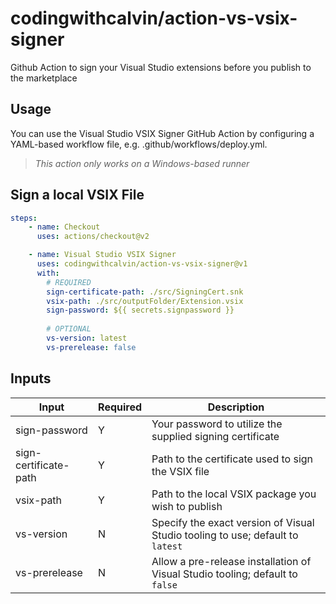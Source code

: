 # codingwithcalvin/action-vs-vsix-signer

Github Action to sign your Visual Studio extensions before you publish to the marketplace

## Usage

You can use the Visual Studio VSIX Signer GitHub Action by configuring a YAML-based workflow file, e.g. .github/workflows/deploy.yml.

> *This action only works on a Windows-based runner*

## Sign a local VSIX File

```yml
steps:
    - name: Checkout
      uses: actions/checkout@v2

    - name: Visual Studio VSIX Signer
      uses: codingwithcalvin/action-vs-vsix-signer@v1
      with:
        # REQUIRED
        sign-certificate-path: ./src/SigningCert.snk
        vsix-path: ./src/outputFolder/Extension.vsix
        sign-password: ${{ secrets.signpassword }}
        
        # OPTIONAL
        vs-version: latest
        vs-prerelease: false
```

## Inputs

| Input                 | Required | Description                                                                                                          |
| --------------------- | -------- | -------------------------------------------------------------------------------------------------------------------- |
| sign-password         | Y        | Your password to utilize the supplied signing certificate                                                            |
| sign-certificate-path | Y        | Path to the certificate used to sign the VSIX file                                                                   |
| vsix-path             | Y        | Path to the local VSIX package you wish to publish                                                                   |
| vs-version            | N        | Specify the exact version of Visual Studio tooling to use; default to `latest`                                       |
| vs-prerelease         | N        | Allow a pre-release installation of Visual Studio tooling; default to `false`                                        |
